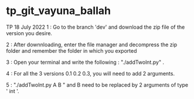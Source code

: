 # tp_git_vayuna_ballah
TP 18 July 2022
1 :
     Go to the branch 'dev' and download the zip file of the version you desire.
     
2 :
     After downnloading, enter the file manager and decompress the zip folder and remember the folder in which you   exported
     
3 :
     Open your terminal and write the following : "./addTwolnt.py" .
     
4 :
    For all the 3 versions 0.1 0.2 0.3, you will need to add 2 arguments.
    
5 : 
    "./addTwolnt.py A B " and B  need to be replaced by 2 arguments of type ' int '.
